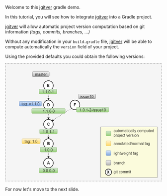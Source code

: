 Welcome to this [jgitver](https://jgitver.github.io) gradle demo.

In this tutorial, you will see how to integrate [jgitver](https://jgitver.github.io) into a Gradle project.

[jgitver](https://jgitver.github.io) will allow automatic project version computation based 
on git information _(tags, commits, branches, ...)_

Without any modification in your `build.gradle` file, [jgitver](https://jgitver.github.io) will be able 
to compute automatically the `version` field of your project.  
 
Using the provided defaults you could obtain the following versions:

![jgitver gradle simple usage](../../assets/jgitver/jgitver-gradle-defaults.png)

For now let's move to the next slide.
